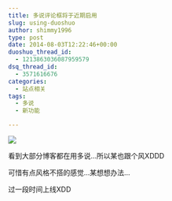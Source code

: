 ```yaml
---
title: 多说评论框将于近期启用
slug: using-duoshuo
author: shimmy1996
type: post
date: 2014-08-03T12:22:46+00:00
duoshuo_thread_id:
  - 1213863036087959579
dsq_thread_id:
  - 3571616676
categories:
  - 站点相关
tags:
  - 多说
  - 新功能

---
```

<img src="/wp-content/uploads/2014/08/Capture.png"/>

看到大部分博客都在用多说&#8230;所以某也跟个风XDDD

可惜有点风格不搭的感觉&#8230;某想想办法&#8230;

过一段时间上线XDD
